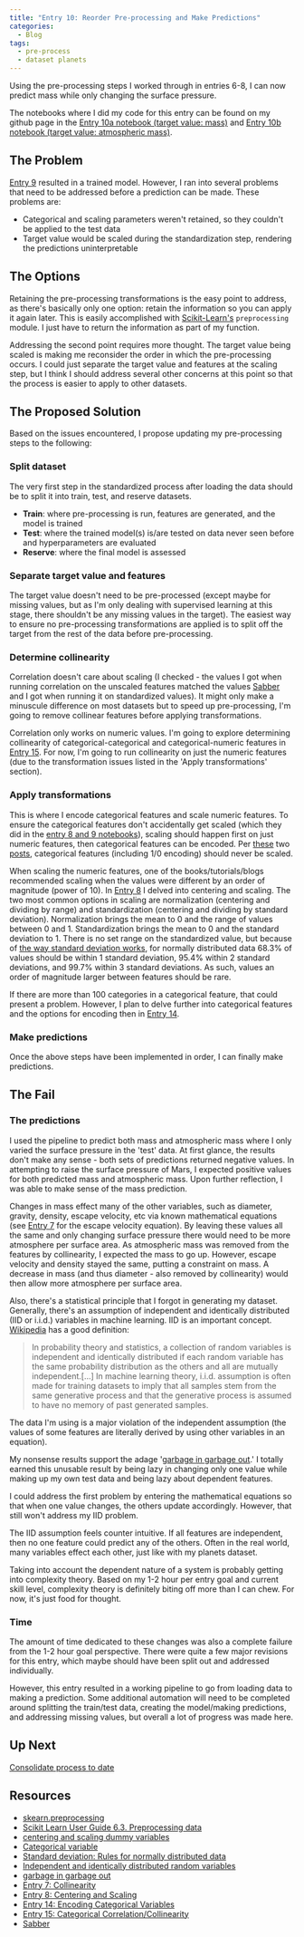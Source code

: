 ```yaml
---
title: "Entry 10: Reorder Pre-processing and Make Predictions"
categories:
  - Blog
tags:
  - pre-process
  - dataset planets 
---
```


Using the pre-processing steps I worked through in entries 6-8, I can now predict mass while only changing the surface pressure.

The notebooks where I did my code for this entry can be found on my github page in the [Entry 10a notebook (target value: mass)](https://github.com/julielinx/datascience_diaries/blob/master/01_ml_process/10a_nb_reorder_and_predict.ipynb) and [Entry 10b notebook (target value: atmospheric mass)](https://github.com/julielinx/datascience_diaries/blob/master/01_ml_process/10b_nb_reorder_and_predict.ipynb).

## The Problem

[Entry 9](https://julielinx.github.io/blog/09_train_model/) resulted in a trained model. However, I ran into several problems that need to be addressed before a prediction can be made. These problems are:

- Categorical and scaling parameters weren't retained, so they couldn't be applied to the test data
- Target value would be scaled during the standardization step, rendering the predictions uninterpretable

## The Options

Retaining the pre-processing transformations is the easy point to address, as there's basically only one option: retain the information so you can apply it again later. This is easily accomplished with [Scikit-Learn's](https://scikit-learn.org/stable/modules/classes.html#module-sklearn.preprocessing) `preprocessing` module. I just have to return the information as part of my function.

Addressing the second point requires more thought. The target value being scaled is making me reconsider the order in which the pre-processing occurs. I could just separate the target value and features at the scaling step, but I think I should address several other concerns at this point so that the process is easier to apply to other datasets.

## The Proposed Solution

Based on the issues encountered, I propose updating my pre-processing steps to the following:

### Split dataset

The very first step in the standardized process after loading the data should be to split it into train, test, and reserve datasets.

- **Train**: where pre-processing is run, features are generated, and the model is trained
- **Test**: where the trained model(s) is/are tested on data never seen before and hyperparameters are evaluated
- **Reserve**: where the final model is assessed

### Separate target value and features

The target value doesn't need to be pre-processed (except maybe for missing values, but as I'm only dealing with supervised learning at this stage, there shouldn't be any missing values in the target). The easiest way to ensure no pre-processing transformations are applied is to split off the target from the rest of the data before pre-processing.

### Determine collinearity

Correlation doesn't care about scaling (I checked - the values I got when running correlation on the unscaled features matched the values [Sabber](https://medium.com/@sabber) and I got when running it on standardized values). It might only make a minuscule difference on most datasets but to speed up pre-processing, I'm going to remove collinear features before applying transformations.

Correlation only works on numeric values. I'm going to explore determining collinearity of categorical-categorical and categorical-numeric features in [Entry 15](https://julielinx.github.io/blog/15_cat_corr/). For now, I'm going to run collinearity on just the numeric features (due to the transformation issues listed in the 'Apply transformations' section).

### Apply transformations

This is where I encode categorical features and scale numeric features. To ensure the categorical features don't accidentally get scaled (which they did in the [entry 8 and 9 notebooks](https://github.com/julielinx/datascience_diaries/tree/master/01_ml_process)), scaling should happen first on just numeric features, then categorical features can be encoded. Per [these](https://stats.stackexchange.com/questions/169350/centering-and-scaling-dummy-variables) two [posts](https://en.wikipedia.org/wiki/Categorical_variable), categorical features (including 1/0 encoding) should never be scaled.

When scaling the numeric features, one of the books/tutorials/blogs recommended scaling when the values were different by an order of magnitude (power of 10). In [Entry 8](https://julielinx.github.io/blog/08_center_scale_and_latex/) I delved into centering and scaling. The two most common options in scaling are normalization (centering and dividing by range) and standardization (centering and dividing by standard deviation). Normalization brings the mean to 0 and the range of values between 0 and 1. Standardization brings the mean to 0 and the standard deviation to 1. There is no set range on the standardized value, but because of [the way standard deviation works](https://en.wikipedia.org/wiki/Standard_deviation#Rules_for_normally_distributed_data), for normally distributed data 68.3% of values should be within 1 standard deviation, 95.4% within 2 standard deviations, and 99.7% within 3 standard deviations. As such, values an order of magnitude larger between features should be rare.

If there are more than 100 categories in a categorical feature, that could present a problem. However, I plan to delve further into categorical features and the options for encoding then in [Entry 14](https://julielinx.github.io/blog/14_encoding_cats/).

### Make predictions

Once the above steps have been implemented in order, I can finally make predictions.

## The Fail

### The predictions

I used the pipeline to predict both mass and atmospheric mass where I only varied the surface pressure in the 'test' data. At first glance, the results don't make any sense - both sets of predictions returned negative values. In attempting to raise the surface pressure of Mars, I expected positive values for both predicted mass and atmospheric mass. Upon further reflection, I was able to make sense of the mass prediction.

Changes in mass effect many of the other variables, such as diameter, gravity, density, escape velocity, etc via known mathematical equations (see [Entry 7](https://julielinx.github.io/blog/07_collinearity/) for the escape velocity equation). By leaving these values all the same and only changing surface pressure there would need to be more atmosphere per surface area. As atmospheric mass was removed from the features by collinearity, I expected the mass to go up. However, escape velocity and density stayed the same, putting a constraint on mass. A decrease in mass (and thus diameter - also removed by collinearity) would then allow more atmosphere per surface area.

Also, there's a statistical principle that I forgot in generating my dataset. Generally, there's an assumption of independent and identically distributed (IID or i.i.d.) variables in machine learning. IID is an important concept. [Wikipedia](https://en.wikipedia.org/wiki/Independent_and_identically_distributed_random_variables) has a good definition: 

> In probability theory and statistics, a collection of random variables is independent and identically distributed if each random variable has the same probability distribution as the others and all are mutually independent.[...] In machine learning theory, i.i.d. assumption is often made for training datasets to imply that all samples stem from the same generative process and that the generative process is assumed to have no memory of past generated samples.

The data I'm using is a major violation of the independent assumption (the values of some features are literally derived by using other variables in an equation).

My nonsense results support the adage '[garbage in garbage out](https://en.wikipedia.org/wiki/Garbage_in,_garbage_out).' I totally earned this unusable result by being lazy in changing only one value while making up my own test data and being lazy about dependent features.
 
 I could address the first problem by entering the mathematical equations so that when one value changes, the others update accordingly. However, that still won't address my IID problem.
 
 The IID assumption feels counter intuitive. If all features are independent, then no one feature could predict any of the others. Often in the real world, many variables effect each other, just like with my planets dataset.
 
 Taking into account the dependent nature of a system is probably getting into complexity theory. Based on my 1-2 hour per entry goal and current skill level, complexity theory is definitely biting off more than I can chew. For now, it's just food for thought.

### Time

The amount of time dedicated to these changes was also a complete failure from the 1-2 hour goal perspective. There were quite a few major revisions for this entry, which maybe should have been split out and addressed individually. 

However, this entry resulted in a working pipeline to go from loading data to making a prediction. Some additional automation will need to be completed around splitting the train/test data, creating the model/making predictions, and addressing missing values, but overall a lot of progress was made here.

## Up Next

[Consolidate process to date](https://julielinx.github.io/blog/11_consolidate_preprocess/)

## Resources

- [skearn.preprocessing](https://scikit-learn.org/stable/modules/classes.html#module-sklearn.preprocessing)
- [Scikit Learn User Guide 6.3. Preprocessing data](https://scikit-learn.org/stable/modules/preprocessing.html)
- [centering and scaling dummy variables](https://stats.stackexchange.com/questions/169350/centering-and-scaling-dummy-variables)
- [Categorical variable](https://en.wikipedia.org/wiki/Categorical_variable)
- [Standard deviation: Rules for normally distributed data](https://en.wikipedia.org/wiki/Standard_deviation#Rules_for_normally_distributed_data)
- [Independent and identically distributed random variables](https://en.wikipedia.org/wiki/Independent_and_identically_distributed_random_variables)
- [garbage in garbage out](https://en.wikipedia.org/wiki/Garbage_in,_garbage_out)
- [Entry 7: Collinearity](https://julielinx.github.io/blog/07_collinearity/)
- [Entry 8: Centering and Scaling](https://julielinx.github.io/blog/08_center_scale_and_latex/)
- [Entry 14: Encoding Categorical Variables](https://julielinx.github.io/blog/14_encoding_cats/)
- [Entry 15: Categorical Correlation/Collinearity](https://julielinx.github.io/blog/15_cat_corr/)
- [Sabber](https://medium.com/@sabber)
